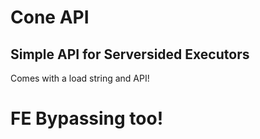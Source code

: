 # Cone API
## Simple API for Serversided Executors
Comes with a load string and API!
# FE Bypassing too!

